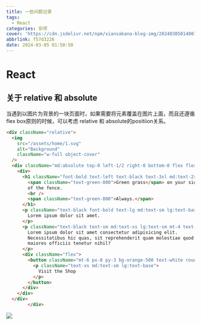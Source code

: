 ```yaml
---
title: 一些问题记录
tags:
  - React
categories: 杂项
cover: 'https://cdn.jsdelivr.net/npm/xiansakana-blog-img/202403050148012.jpg'
abbrlink: f57d3226
date: 2024-03-05 01:50:50
---
```


# React

## 关于 relative 和 absolute

当遇到以图片为背景的一块页面时，如果需要将元素覆盖在图片上面，而且还遵循flex box原则的时候，可以考虑 relative 和 absolute的positiion关系。

```html
<div className="relative">
  <img
	src="/assets/home/1.svg"
	alt="Background"
	className="w-full object-cover"
  />
  <div className="md:absolute top-0 left-1/2 right-0 bottom-0 flex flex-row justify-center items-center p-8 md:p-16 lg:p-24">
	<div>
	  <h1 className="font-bold text-left text-black text-3xl md:text-2xl lg:text-4xl">
		<span className="text-green-800">Green grass</span> on your side
		of the fence.
		<br />
		<span className="text-green-800">Always.</span>
	  </h1>
	  <p className="text-black font-bold text-lg md:text-sm lg:text-base mt-4 text-left">
		Lorem ipsum dolor sit amet.
	  </p>
	  <p className="text-black text-sm md:text-xs lg:text-sm mt-4 text-left">
		Lorem ipsum dolor sit amet consectetur adipisicing elit.
		Necessitatibus hic quas, sit reprehenderit quam molestiae quod
		maiores officiis tenetur nihil?
	  </p>
	  <div className="flex">
		<button className="mt-6 px-8 py-3 bg-orange-500 text-white rounded-lg shadow-md hover:bg-green-600 transition-colors ">
		  <p className="text-xs md:text-sm lg:text-base">
			Visit the Shop
		  </p>
		</button>
	  </div>
	</div>
  </div>
        </div>
```

![](https://cdn.jsdelivr.net/npm/xiansakana-blog-img/202403042252297.png)